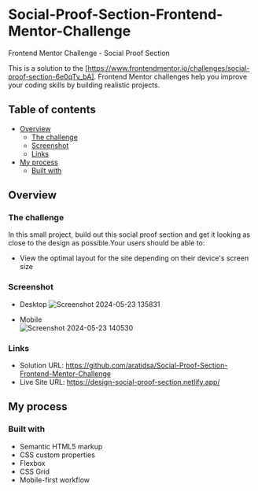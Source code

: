 # Social-Proof-Section-Frontend-Mentor-Challenge
Frontend Mentor Challenge - Social Proof Section

This is a solution to the [https://www.frontendmentor.io/challenges/social-proof-section-6e0qTv_bA]. Frontend Mentor challenges help you improve your coding skills by building realistic projects.

## Table of contents

- [Overview](#overview)
  - [The challenge](#the-challenge)
  - [Screenshot](#screenshot)
  - [Links](#links)
- [My process](#my-process)
  - [Built with](#built-with)

## Overview

### The challenge
In this small project, build out this social proof section and get it looking as close to the design as possible.Your users should be able to:
- View the optimal layout for the site depending on their device's screen size

### Screenshot
- Desktop
  ![Screenshot 2024-05-23 135831](https://github.com/aratidsa/Social-Proof-Section-Frontend-Mentor-Challenge/assets/128802362/3f625c74-e945-4b6c-ada8-d0b521934641)

- Mobile  
   ![Screenshot 2024-05-23 140530](https://github.com/aratidsa/Social-Proof-Section-Frontend-Mentor-Challenge/assets/128802362/666a6165-df31-49e1-b446-0b9ee06df635)

### Links

- Solution URL: https://github.com/aratidsa/Social-Proof-Section-Frontend-Mentor-Challenge
- Live Site URL: https://design-social-proof-section.netlify.app/

## My process

### Built with

- Semantic HTML5 markup
- CSS custom properties
- Flexbox
- CSS Grid
- Mobile-first workflow
